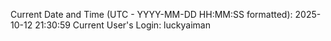 Current Date and Time (UTC - YYYY-MM-DD HH:MM:SS formatted): 2025-10-12 21:30:59
Current User's Login: luckyaiman
